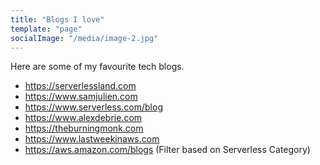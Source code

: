 ```yaml
---
title: "Blogs I love"
template: "page"
socialImage: "/media/image-2.jpg"
---
```


Here are some of my favourite tech blogs. 

+ https://serverlessland.com
+ https://www.samjulien.com
+ https://www.serverless.com/blog
+ https://www.alexdebrie.com
+ https://theburningmonk.com
+ https://www.lastweekinaws.com
+ https://aws.amazon.com/blogs (Filter based on Serverless Category)

